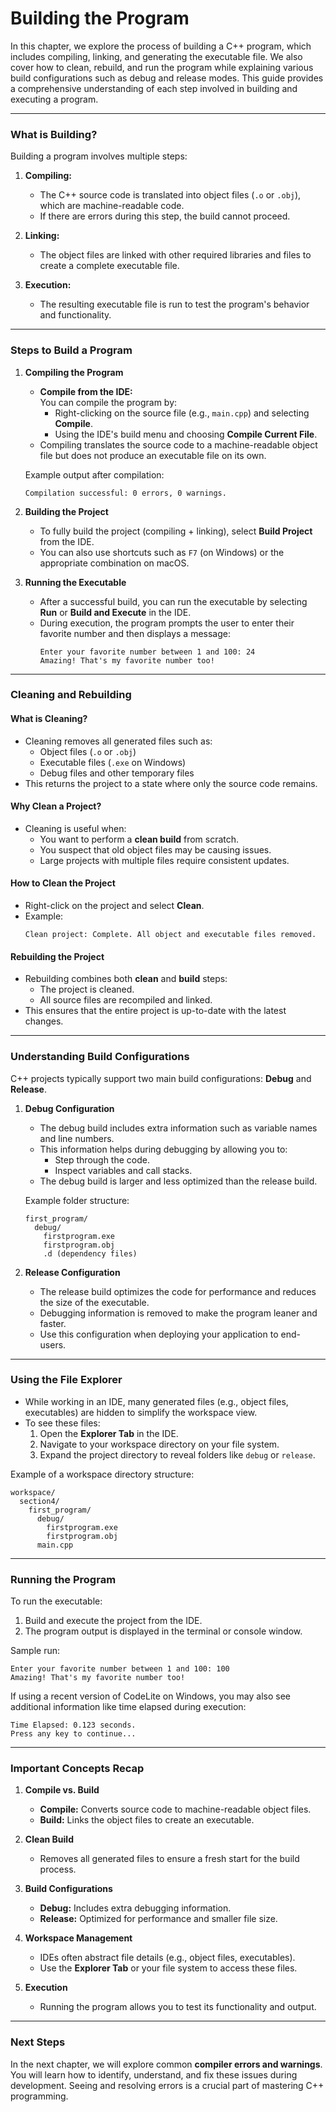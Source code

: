 # Building the Program

In this chapter, we explore the process of building a C++ program, which includes compiling, linking, and generating the executable file. We also cover how to clean, rebuild, and run the program while explaining various build configurations such as debug and release modes. This guide provides a comprehensive understanding of each step involved in building and executing a program.

---

### **What is Building?**
Building a program involves multiple steps:
1. **Compiling:**  
   - The C++ source code is translated into object files (`.o` or `.obj`), which are machine-readable code.
   - If there are errors during this step, the build cannot proceed.

2. **Linking:**  
   - The object files are linked with other required libraries and files to create a complete executable file.

3. **Execution:**  
   - The resulting executable file is run to test the program's behavior and functionality.

---

### **Steps to Build a Program**

1. **Compiling the Program**
   - **Compile from the IDE:**  
     You can compile the program by:
     - Right-clicking on the source file (e.g., `main.cpp`) and selecting **Compile**.
     - Using the IDE's build menu and choosing **Compile Current File**.
   - Compiling translates the source code to a machine-readable object file but does not produce an executable file on its own.

   Example output after compilation:
   ```
   Compilation successful: 0 errors, 0 warnings.
   ```

2. **Building the Project**
   - To fully build the project (compiling + linking), select **Build Project** from the IDE.
   - You can also use shortcuts such as `F7` (on Windows) or the appropriate combination on macOS.

3. **Running the Executable**
   - After a successful build, you can run the executable by selecting **Run** or **Build and Execute** in the IDE.
   - During execution, the program prompts the user to enter their favorite number and then displays a message:
     ```
     Enter your favorite number between 1 and 100: 24
     Amazing! That's my favorite number too!
     ```

---

### **Cleaning and Rebuilding**

#### **What is Cleaning?**
- Cleaning removes all generated files such as:
  - Object files (`.o` or `.obj`)
  - Executable files (`.exe` on Windows)
  - Debug files and other temporary files
- This returns the project to a state where only the source code remains.

#### **Why Clean a Project?**
- Cleaning is useful when:
  - You want to perform a **clean build** from scratch.
  - You suspect that old object files may be causing issues.
  - Large projects with multiple files require consistent updates.

#### **How to Clean the Project**
- Right-click on the project and select **Clean**.
- Example:  
  ```
  Clean project: Complete. All object and executable files removed.
  ```

#### **Rebuilding the Project**
- Rebuilding combines both **clean** and **build** steps:
  - The project is cleaned.
  - All source files are recompiled and linked.
- This ensures that the entire project is up-to-date with the latest changes.

---

### **Understanding Build Configurations**

C++ projects typically support two main build configurations: **Debug** and **Release**.

1. **Debug Configuration**
   - The debug build includes extra information such as variable names and line numbers.
   - This information helps during debugging by allowing you to:
     - Step through the code.
     - Inspect variables and call stacks.
   - The debug build is larger and less optimized than the release build.

   Example folder structure:
   ```
   first_program/
     debug/
       firstprogram.exe
       firstprogram.obj
       .d (dependency files)
   ```

2. **Release Configuration**
   - The release build optimizes the code for performance and reduces the size of the executable.
   - Debugging information is removed to make the program leaner and faster.
   - Use this configuration when deploying your application to end-users.

---

### **Using the File Explorer**
- While working in an IDE, many generated files (e.g., object files, executables) are hidden to simplify the workspace view.
- To see these files:
  1. Open the **Explorer Tab** in the IDE.
  2. Navigate to your workspace directory on your file system.
  3. Expand the project directory to reveal folders like `debug` or `release`.

Example of a workspace directory structure:
```
workspace/
  section4/
    first_program/
      debug/
        firstprogram.exe
        firstprogram.obj
      main.cpp
```

---

### **Running the Program**
To run the executable:
1. Build and execute the project from the IDE.
2. The program output is displayed in the terminal or console window.

Sample run:
```
Enter your favorite number between 1 and 100: 100
Amazing! That's my favorite number too!
```

If using a recent version of CodeLite on Windows, you may also see additional information like time elapsed during execution:
```
Time Elapsed: 0.123 seconds.
Press any key to continue...
```

---

### **Important Concepts Recap**

1. **Compile vs. Build**
   - **Compile:** Converts source code to machine-readable object files.
   - **Build:** Links the object files to create an executable.

2. **Clean Build**
   - Removes all generated files to ensure a fresh start for the build process.

3. **Build Configurations**
   - **Debug:** Includes extra debugging information.
   - **Release:** Optimized for performance and smaller file size.

4. **Workspace Management**
   - IDEs often abstract file details (e.g., object files, executables).
   - Use the **Explorer Tab** or your file system to access these files.

5. **Execution**
   - Running the program allows you to test its functionality and output.

---

### **Next Steps**
In the next chapter, we will explore common **compiler errors and warnings**. You will learn how to identify, understand, and fix these issues during development. Seeing and resolving errors is a crucial part of mastering C++ programming.